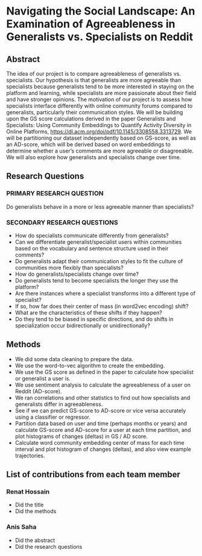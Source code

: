 # Navigating the Social Landscape: An Examination of Agreeableness in Generalists vs. Specialists on Reddit

## Abstract

The idea of our project is to compare agreeableness of generalists vs. specialists. Our hypothesis is that generalists are more agreeable than specialists because generalists tend to be more interested in staying on the platform and learning, while specialists are more passionate about their field and have stronger opinions. The motivation of our project is to assess how specialists interface differently with online community forums compared to generalists, particularly their communication styles. We will be building upon the GS score calculations derived in the paper Generalists and Specialists: Using Community Embeddings to Quantify Activity Diversity in Online Platforms, https://dl.acm.org/doi/pdf/10.1145/3308558.3313729. We will be partitioning our dataset independently based on GS-score, as well as an AD-score, which will be derived based on word embeddings to determine whether a user’s comments are more agreeable or disagreeable. We will also explore how generalists and specialists change over time.

## Research Questions

### PRIMARY RESEARCH QUESTION

Do generalists behave in a more or less agreeable manner than specialists?

### SECONDARY RESEARCH QUESTIONS

- How do specialists communicate differently from generalists?
- Can we differentiate generalist/specialist users within communities based on the vocabulary and sentence structure used in their comments?
- Do generalists adapt their communication styles to fit the culture of communities more flexibly than specialists?
- How do generalists/specialists change over time?
- Do generalists tend to become specialists the longer they use the platform?
- Are there instances where a specialist transforms into a different type of specialist?
- If so, how far does their center of mass (in word2vec encoding) shift?
- What are the characteristics of these shifts if they happen?
- Do they tend to be biased in specific directions, and do shifts in specialization occur bidirectionally or unidirectionally?

## Methods

- We did some data cleaning to prepare the data.
- We use the word-to-vec algorithm to create the embedding.
- We use the GS score as defined in the paper to calculate how specialist or generalist a user is.
- We use sentiment analysis to calculate the agreeableness of a user on Reddit (AD-score).
- We ran correlations and other statistics to find out how specialists and generalists differ in agreeableness.
- See if we can predict GS-score to AD-score or vice versa accurately using a classifier or regressor.
- Partition data based on user and time (perhaps months or years) and calculate GS-score and AD-score for a user at each time partition, and plot histograms of changes (deltas) in GS / AD score.
- Calculate word community embedding center of mass for each time interval and plot histogram of changes (deltas), and also view example trajectories.

## List of contributions from each team member

### Renat Hossain

- Did the title
- Did the methods

### Anis Saha

- Did the abstract
- Did the research questions

